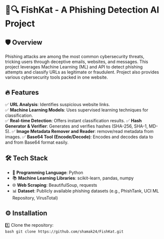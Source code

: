# 🎣🔍 FishKat - A Phishing Detection AI Project 

## 🛡️ Overview  
Phishing attacks are among the most common cybersecurity threats, tricking users through deceptive emails, websites, and messages. This project leverages Machine Learning (ML) and API to detect phishing attempts and classify URLs as legitimate or fraudulent. Project also provides various cybersecurity tools packed in one website.  

## 🔥 Features  
✅ **URL Analysis**: Identifies suspicious website links.   
✅ **Machine Learning Models**: Uses supervised learning techniques for classification.  
✅ **Real-time Detection**: Offers instant classification results.
✅ **Hash Generator & Verifier**: Generates and verifies hashes (SHA-256, SHA-1, MD-5).
✅ **Image Metadata Remover and Reader**: remove/read metadata from images.
✅ **Base64 Tool (Encode/Decode)**: Encodes and decodes data to and from Base64 format easily.


## 🛠️ Tech Stack  
- 🐍 **Programming Language**: Python  
- 📚 **Machine Learning Libraries**: scikit-learn, pandas, numpy  
- 🌐 **Web Scraping**: BeautifulSoup, requests  
- 📊 **Dataset**: Publicly available phishing datasets (e.g., PhishTank, UCI ML Repository, VirusTotal)  

## ⚙️ Installation  
1️⃣ Clone the repository:  
    ```bash
    git clone https://github.com/shamak24/FishKat.git
    ```
